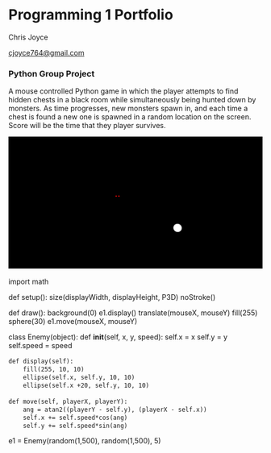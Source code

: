# Programming  1 Portfolio
Chris Joyce

cjoyce764@gmail.com

### Python Group Project

A mouse controlled Python game in which the player attempts to find hidden chests in a black room while simultaneously being hunted down by monsters.  As time progresses, new monsters spawn in, and each time a chest is found a new one is spawned in a random location on the screen.  Score will be the time that they player survives.

![scrcap](https://github.com/CSJoyce/Lights-Game/blob/master/Screen%20Shot%202018-04-13%20at%201.30.30%20PM.png)

import math

def setup(): 
    size(displayWidth, displayHeight, P3D)
    noStroke()

def draw(): 
    background(0)
    e1.display()
    translate(mouseX, mouseY)
    fill(255)
    sphere(30)
    e1.move(mouseX, mouseY)

class Enemy(object):
    def __init__(self, x, y, speed):
        self.x = x 
        self.y = y
        self.speed = speed
    
    def display(self):
        fill(255, 10, 10)
        ellipse(self.x, self.y, 10, 10)
        ellipse(self.x +20, self.y, 10, 10)
    
    def move(self, playerX, playerY):
        ang = atan2((playerY - self.y), (playerX - self.x))
        self.x += self.speed*cos(ang)
        self.y += self.speed*sin(ang)

e1 = Enemy(random(1,500), random(1,500), 5)
